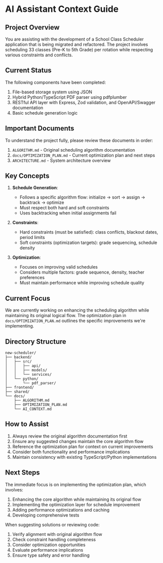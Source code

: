 # AI Assistant Context Guide

## Project Overview
You are assisting with the development of a School Class Scheduler application that is being migrated and refactored. The project involves scheduling 33 classes (Pre-K to 5th Grade) per rotation while respecting various constraints and conflicts.

## Current Status
The following components have been completed:
1. File-based storage system using JSON
2. Hybrid Python/TypeScript PDF parser using pdfplumber
3. RESTful API layer with Express, Zod validation, and OpenAPI/Swagger documentation
4. Basic schedule generation logic

## Important Documents
To understand the project fully, please review these documents in order:
1. `ALGORITHM.md` - Original scheduling algorithm documentation
2. `docs/OPTIMIZATION_PLAN.md` - Current optimization plan and next steps
3. `ARCHITECTURE.md` - System architecture overview

## Key Concepts
1. **Schedule Generation**:
   - Follows a specific algorithm flow: initialize → sort → assign → backtrack → optimize
   - Must respect both hard and soft constraints
   - Uses backtracking when initial assignments fail

2. **Constraints**:
   - Hard constraints (must be satisfied): class conflicts, blackout dates, period limits
   - Soft constraints (optimization targets): grade sequencing, schedule density

3. **Optimization**:
   - Focuses on improving valid schedules
   - Considers multiple factors: grade sequence, density, teacher preferences
   - Must maintain performance while improving schedule quality

## Current Focus
We are currently working on enhancing the scheduling algorithm while maintaining its original logical flow. The optimization plan in `docs/OPTIMIZATION_PLAN.md` outlines the specific improvements we're implementing.

## Directory Structure
```
new-scheduler/
├── backend/
│   ├── src/
│   │   ├── api/
│   │   ├── models/
│   │   └── services/
│   └── python/
│       └── pdf_parser/
├── frontend/
├── shared/
└── docs/
    ├── ALGORITHM.md
    ├── OPTIMIZATION_PLAN.md
    └── AI_CONTEXT.md
```

## How to Assist
1. Always review the original algorithm documentation first
2. Ensure any suggested changes maintain the core algorithm flow
3. Reference the optimization plan for context on current improvements
4. Consider both functionality and performance implications
5. Maintain consistency with existing TypeScript/Python implementations

## Next Steps
The immediate focus is on implementing the optimization plan, which involves:
1. Enhancing the core algorithm while maintaining its original flow
2. Implementing the optimization layer for schedule improvement
3. Adding performance optimizations and caching
4. Developing comprehensive tests

When suggesting solutions or reviewing code:
1. Verify alignment with original algorithm flow
2. Check constraint handling completeness
3. Consider optimization opportunities
4. Evaluate performance implications
5. Ensure type safety and error handling 